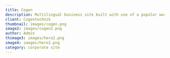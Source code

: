 ```yaml
---
title: Cogen
description: Multilingual business site built with use of a popular wordpress cms.
client: Cogentechnik
thumbnail: images/cogen.png
image2: images/cogen2.png
author: Admin
thimage3: images/hero2.png
image4: images/hero2.png
category: corporate site
---
```

